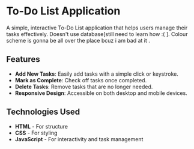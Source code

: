 # To-Do List Application

A simple, interactive To-Do List application that helps users manage their tasks effectively.
Doesn't use database[still need to learn how :(   ].
Colour scheme is gonna be all over the place bcuz i am bad at it .

## Features
- **Add New Tasks**: Easily add tasks with a simple click or keystroke.
- **Mark as Complete**: Check off tasks once completed.
- **Delete Tasks**: Remove tasks that are no longer needed.
- **Responsive Design**: Accessible on both desktop and mobile devices.

## Technologies Used
- **HTML** - For structure
- **CSS** - For styling
- **JavaScript** - For interactivity and task management
